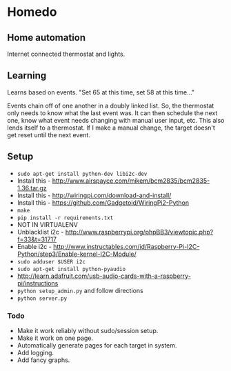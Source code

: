 # Homedo

## Home automation

Internet connected thermostat and lights.

## Learning

Learns based on events. "Set 65 at this time, set 58 at this time..."

Events chain off of one another in a doubly linked list. So, the thermostat
only needs to know what the last event was. It can then schedule the next one,
know what event needs changing with manual user input, etc. This also lends
itself to a thermostat. If I make a manual change, the target doesn't get reset
until the next event.

## Setup

- `sudo apt-get install python-dev libi2c-dev`
- Install this - http://www.airspayce.com/mikem/bcm2835/bcm2835-1.36.tar.gz
- Install this - http://wiringpi.com/download-and-install/
- Install this - https://github.com/Gadgetoid/WiringPi2-Python
- `make`
- `pip install -r requirements.txt`
- NOT IN VIRTUALENV
- Unblacklist i2c - http://www.raspberrypi.org/phpBB3/viewtopic.php?f=33&t=31717
- Enable i2c - http://www.instructables.com/id/Raspberry-Pi-I2C-Python/step3/Enable-kernel-I2C-Module/
- `sudo adduser $USER i2c`
- `sudo apt-get install python-pyaudio`
- http://learn.adafruit.com/usb-audio-cards-with-a-raspberry-pi/instructions
- `python setup_admin.py` and follow directions
- `python server.py`

### Todo

- Make it work reliably without sudo/session setup.
- Make it work on one page.
- Automatically generate pages for each target in system.
- Add logging.
- Add fancy graphs.
